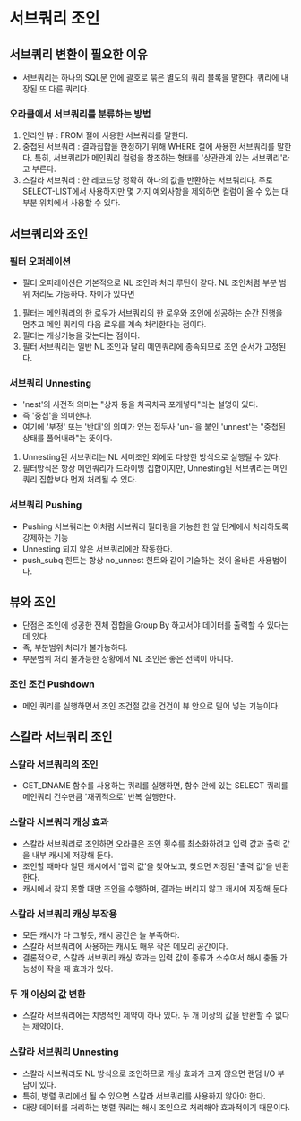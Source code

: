 # 서브쿼리 조인

## 서브쿼리 변환이 필요한 이유

+ 서브쿼리는 하나의 SQL문 안에 괄호로 묶은 별도의 쿼리 블록을 말한다. 쿼리에 내장된 또 다른 쿼리다.

### 오라클에서 서브쿼리를 분류하는 방법

1. 인라인 뷰 : FROM 절에 사용한 서브쿼리를 말한다.
2. 중첩된 서브쿼리 : 결과집합을 한정하기 위해 WHERE 절에 사용한 서브쿼리를 말한다. 특히, 서브쿼리가 메인쿼리 컬럼을 참조하는 형태를 '상관관계 있는 서브쿼리'라고 부른다.
3. 스칼라 서브쿼리 : 한 레코드당 정확히 하나의 값을 반환하는 서브쿼리다. 주로 SELECT-LIST에서 사용하지만 몇 가지 예외사항을 제외하면 컬럼이 올 수 있는 대부분 위치에서 사용할 수 있다.

## 서브쿼리와 조인

### 필터 오퍼레이션

+ 필터 오퍼레이션은 기본적으로 NL 조인과 처리 루틴이 같다. NL 조인처럼 부분 범위 처리도 가능하다. 차이가 있다면

1. 필터는 메인쿼리의 한 로우가 서브쿼리의 한 로우와 조인에 성공하는 순간 진행을 멈추고 메인 쿼리의 다음 로우를 계속 처리한다는 점이다.
2. 필터는 캐싱기능을 갖는다는 점이다.
3. 필터 서브쿼리는 일반 NL 조인과 달리 메인쿼리에 종속되므로 조인 순서가 고정된다.

### 서브쿼리 Unnesting

+ 'nest'의 사전적 의미는 "상자 등을 차곡차곡 포개넣다"라는 설명이 있다.
+ 즉 '중첩'을 의미한다.
+ 여기에 '부정' 또는 '반대'의 의미가 있는 접두사 'un-'을 붙인 'unnest'는 "중첩된 상태를 풀어내라"는 뜻이다.

1. Unnesting된 서브쿼리는 NL 세미조인 외에도 다양한 방식으로 실행될 수 있다.
2. 필터방식은 항상 메인쿼리가 드라이빙 집합이지만, Unnesting된 서브쿼리는 메인 쿼리 집합보다 먼저 처리될 수 있다.

### 서브쿼리 Pushing

+ Pushing 서브쿼리는 이처럼 서브쿼리 필터링을 가능한 한 앞 단계에서 처리하도록 강제하는 기능
+ Unnesting 되지 않은 서브쿼리에만 작동한다.
+ push_subq 힌트는 항상 no_unnest 힌트와 같이 기술하는 것이 올바른 사용법이다.

## 뷰와 조인

+ 단점은 조인에 성공한 전체 집합을 Group By 하고서야 데이터를 출력할 수 있다는 데 있다.
+ 즉, 부분범위 처리가 불가능하다.
+ 부분범위 처리 불가능한 상황에서 NL 조인은 좋은 선택이 아니다.

### 조인 조건 Pushdown

+ 메인 쿼리를 실행하면서 조인 조건절 값을 건건이 뷰 안으로 밀어 넣는 기능이다.

## 스칼라 서브쿼리 조인

### 스칼라 서브쿼리의 조인

+ GET_DNAME 함수를 사용하는 쿼리를 실행하면, 함수 안에 있는 SELECT 쿼리를 메인쿼리 건수만큼 '재귀적으로' 반복 실행한다.

### 스칼라 서브쿼리 캐싱 효과

+ 스칼라 서브쿼리로 조인하면 오라클은 조인 횟수를 최소화하려고 입력 값과 출력 값을 내부 캐시에 저장해 둔다.
+ 조인할 때마다 일단 캐시에서 '입력 값'을 찾아보고, 찾으면 저장된 '출력 값'을 반환한다.
+ 캐시에서 찾지 못할 때만 조인을 수행하며, 결과는 버리지 않고 캐시에 저장해 둔다.

### 스칼라 서브쿼리 캐싱 부작용

+ 모든 캐시가 다 그렇듯, 캐시 공간은 늘 부족하다.
+ 스칼라 서브쿼리에 사용하는 캐시도 매우 작은 메모리 공간이다.
+ 결론적으로, 스칼라 서브쿼리 캐싱 효과는 입력 값이 종류가 소수여서 해시 충돌 가능성이 작을 때 효과가 있다.

### 두 개 이상의 값 변환

+ 스칼라 서브쿼리에는 치명적인 제약이 하나 있다. 두 개 이상의 값을 반환할 수 없다는 제약이다.

### 스칼라 서브쿼리 Unnesting

+ 스칼라 서브쿼리도 NL 방식으로 조인하므로 캐싱 효과가 크지 않으면 랜덤 I/O 부담이 있다.
+ 특히, 병렬 쿼리에선 될 수 있으면 스칼라 서브쿼리를 사용하지 않아야 한다.
+ 대량 데이터를 처리하는 병렬 쿼리는 해시 조인으로 처리해야 효과적이기 때문이다.
